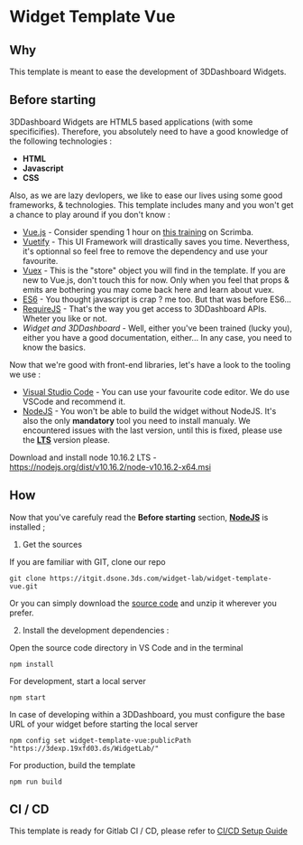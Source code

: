 # Widget Template Vue

## Why

This template is meant to ease the development of 3DDashboard Widgets.

## Before starting

3DDashboard Widgets are HTML5 based applications (with some specificifies). Therefore, you absolutely need to have a good knowledge of the following
technologies :

-   **HTML**
-   **Javascript**
-   **CSS**

Also, as we are lazy devlopers, we like to ease our lives using some good frameworks, & technologies. This template includes many and you won't get a chance to
play around if you don't know :

-   [Vue.js](https://vuejs.org/) - Consider spending 1 hour on [this training](https://scrimba.com/g/glearnvue) on Scrimba.
-   [Vuetify](https://vuetifyjs.com) - This UI Framework will drastically saves you time. Neverthess, it's optionnal so feel free to remove the dependency and
    use your favourite.
-   [Vuex](https://vuex.vuejs.org/) - This is the "store" object you will find in the template. If you are new to Vue.js, don't touch this for now. Only when
    you feel that props & emits are bothering you may come back here and learn about vuex.
-   [ES6](http://es6-features.org/) - You thought javascript is crap ? me too. But that was before ES6...
-   [RequireJS](https://requirejs.org/) - That's the way you get access to 3DDashboard APIs. Wheter you like or not.
-   _Widget and 3DDashboard_ - Well, either you've been trained (lucky you), either you have a good documentation, either... In any case, you need to know the
    basics.

Now that we're good with front-end libraries, let's have a look to the tooling we use :

-   [Visual Studio Code](https://code.visualstudio.com/) - You can use your favourite code editor. We do use VSCode and recommend it.
-   [NodeJS](https://nodejs.org/en/) - You won't be able to build the widget without NodeJS. It's also the only **mandatory** tool you need to install manualy.
    We encountered issues with the last version, until this is fixed, please use the **[LTS](https://nodejs.org/dist/v10.16.2/node-v10.16.2-x64.msi)** version
    please.

Download and install node 10.16.2 LTS - https://nodejs.org/dist/v10.16.2/node-v10.16.2-x64.msi

## How

Now that you've carefuly read the **Before starting** section, **[NodeJS](https://nodejs.org/dist/v10.16.2/node-v10.16.2-x64.msi)** is installed ;

1. Get the sources

If you are familiar with GIT, clone our repo

    git clone https://itgit.dsone.3ds.com/widget-lab/widget-template-vue.git

Or you can simply download the [source code](https://itgit.dsone.3ds.com/widget-lab/widget-template-vue/-/archive/master/widget-template-vue-master.zip) and
unzip it wherever you prefer.

2. Install the development dependencies :

Open the source code directory in VS Code and in the terminal

    npm install

For development, start a local server

    npm start

In case of developing within a 3DDashboard, you must configure the base URL of your widget before starting the local server

    npm config set widget-template-vue:publicPath "https://3dexp.19xfd03.ds/WidgetLab/"

For production, build the template

    npm run build

## CI / CD

This template is ready for Gitlab CI / CD, please refer to [CI/CD Setup Guide](/build/Gitlab-CI-Setup.md)

